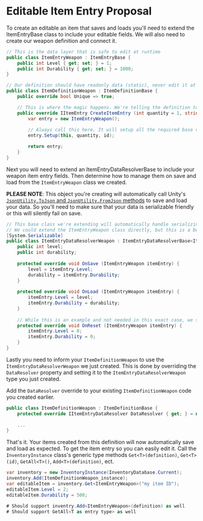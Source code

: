 # Editable Item Entry Proposal

To create an editable an item that saves and loads you'll need to extend the ItemEntryBase class to include your editable fields. We will also need to create our weapon definition and connect it.

```csharp
// This is the data layer that is safe to edit at runtime
public class ItemEntryWeapon : ItemEntryBase {
    public int Level { get; set; } = 1;
    public int Durability { get; set; } = 1000;
}

// Our definition should have readonly data (static), never edit it at runtime
public class ItemDefinitionWeapon : ItemDefinitionBase {
    public override bool Unique => true;

    // This is where the magic happens. We're telling the definition to use our custom item entry class when creating a new entry
    public override IItemEntry CreateItemEntry (int quantity = 1, string id = null) {
        var entry = new ItemEntryWeapon();
        
        // Always call this here. It will setup all the required base values for you automatically
        entry.Setup(this, quantity, id);

        return entry;
    }
}
```

Next you will need to extend an ItemEntryDataResolverBase to include your weapon item entry fields. Then determine how to manage them on save and load from the `ItemEntryWeapon` class we created.

**PLEASE NOTE**: This object you're creating will automatically call Unity's [`JsonUtility.ToJson` and `JsonUtility.FromJson` methods](https://docs.unity3d.com/2021.2/Documentation/Manual/JSONSerialization.html) to save and load your data. So you'll need to make sure that your data is serializable friendly or this will silently fail on save.

```csharp
// This base class we're extending will automatically handle serializing fields like the definition ID, unique ID, quantity, ect.
// We could extend the ItemEntryWeapon class directly, but this is a better approach, as it allows us granular control over what data is saved and loaded
[System.Serializable]
public class ItemEntryDataResolverWeapon : ItemEntryDataResolverBase<ItemEntryWeapon> {
    public int level;
    public int durability;
    
    protected override void OnSave (ItemEntryWeapon itemEntry) {
        level = itemEntry.Level;
        durability = itemEntry.Durability;
    }
    
    protected override void OnLoad (ItemEntryWeapon itemEntry) {
        itemEntry.Level = level;
        itemEntry.Durability = durability;
    }
    
    // While this is an example and not needed in this exact case, we suggest clearing your data to a clean state. Otherwise your save data may leak into another item entry by accident
    protected override void OnReset (ItemEntryWeapon itemEntry) {
        itemEntry.Level = 0;
        itemEntry.Durability = 0;
    }
}
```

Lastly you need to inform your `ItemDefinitionWeapon` to use the `ItemEntryDataResolverWeapon` we just created. This is done by overriding the `DataResolver` property and setting it to the `ItemEntryDataResolverWeapon` type you just created.

Add the `DataResolver` override to your existing `ItemDefinitionWeapon` code you created earlier.

```csharp
public class ItemDefinitionWeapon : ItemDefinitionBase {
    protected override IItemEntryDataResolver DataResolver { get; } = new ItemEntryDataResolverWeapon();
    
    ...
}
```

That's it. Your items created from this definition will now automatically save and load as expected. To get the item entry so you can easily edit it. Call the `InventoryInstance` class's generic type methods `Get<T>(definition)`, `Get<T>(id)`, `GetAll<T>()`, `Add<T>(definition)`, ect.

```csharp
var inventory = new InventoryInstance(InventoryDatabase.Current);
inventory.Add(ItemDefinitionWeapon_instance);
var editableItem = inventory.Get<ItemEntryWeapon>("my item ID");
editableItem.Level = 2;
editableItem.Durability = 500;

# Should support inventry.Add<ItemEntryWeapon>(definition) as well
# Should support GetAll<T as entry type> as well
```
